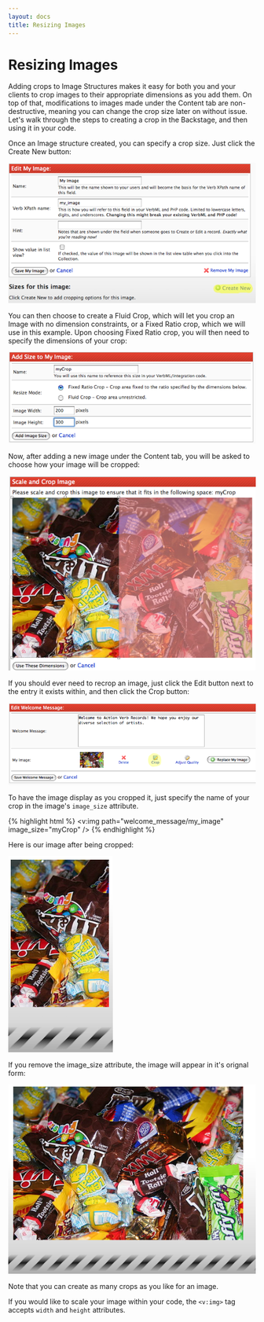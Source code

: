 ```yaml
---
layout: docs
title: Resizing Images
---
```


# Resizing Images

Adding crops to Image Structures makes it easy for both you and your
clients to crop images to their appropriate dimensions as you add them.
On top of that, modifications to images made under the Content tab are
non-destructive, meaning you can change the crop size later on without
issue. Let's walk through the steps to creating a crop in the Backstage,
and then using it in your code.

Once an Image structure created, you can specify a crop size. Just click
the Create New button:

![](/images/screenshots/the_website/cookbook/crop_create_new.png)

You can then choose to create a Fluid Crop, which will let you crop an
Image with no dimension constraints, or a Fixed Ratio crop, which we
will use in this example. Upon choosing Fixed Ratio crop, you will then
need to specify the dimensions of your crop:

![](/images/screenshots/the_website/cookbook/crop_size.png)

Now, after adding a new image under the Content tab, you will be asked
to choose how your image will be cropped:

![](/images/screenshots/the_website/cookbook/crop_specify.png)

If you should ever need to recrop an image, just click the Edit button
next to the entry it exists within, and then click the Crop button:

![](/images/screenshots/the_website/cookbook/crop_edit_button.png)

To have the image display as you cropped it, just specify the name of
your crop in the image's `image_size` attribute.

{% highlight html %}
<v:img path="welcome_message/my_image" image_size="myCrop" />
{% endhighlight %}

Here is our image after being cropped:

![](/images/screenshots/the_website/cookbook/crop_after.png)

If you remove the image\_size attribute, the image will appear in it's
orignal form:

![](/images/screenshots/the_website/cookbook/crop_before.png)

Note that you can create as many crops as you like for an image.

If you would like to scale your image within your code, the `<v:img>`
tag accepts `width` and `height` attributes.
